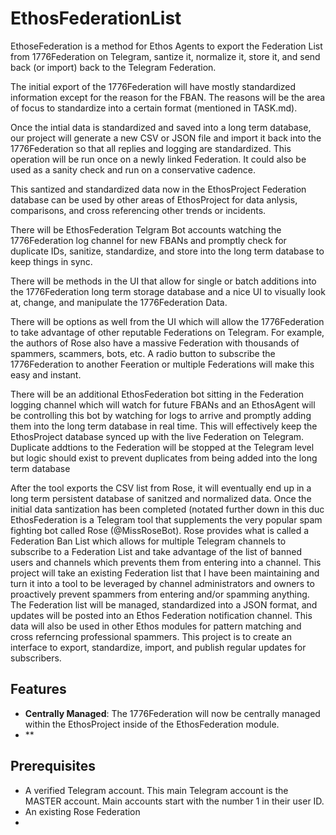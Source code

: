 # EthosFederationList

EthoseFederation is a method for Ethos Agents to export the Federation List from 1776Federation on Telegram, santize it, normalize it, store it, and send back (or import) back to the Telegram Federation.  

The initial export of the 1776Federation will have mostly standardized information except for the reason for the FBAN.  The reasons will be the area of focus to standardize into a certain format (mentioned in TASK.md).

Once the intial data is standardized and saved into a long term database, our project will generate a new CSV or JSON file and import it back into the 1776Federation so that all replies and logging are standardized.  This operation will be run once on a newly linked Federation.  It could also be used as a sanity check and run on a conservative cadence.

This santized and standardized data now in the EthosProject Federation database can be used by other areas of EthosProject for data anlysis, comparisons, and cross referencing other trends or incidents.

There will be EthosFederation Telgram Bot accounts watching the 1776Federation log channel for new FBANs and promptly check for duplicate IDs, sanitize, standardize, and store into the long term database to keep things in sync.

There will be methods in the UI that allow for single or batch additions into the 1776Federation long term storage database and a nice UI to visually look at, change, and manipulate the 1776Federation Data.

There will be options as well from the UI which will allow the 1776Federation to take advantage of other reputable Federations on Telegram.  For example, the authors of Rose also have a massive Federation with thousands of spammers, scammers, bots, etc.  A radio button to subscribe the 1776Federation to another Feeration or multiple Federations will make this easy and instant.



There will be an additional EthosFederation bot sitting in the Federation logging channel which will watch for future FBANs and an EthosAgent will be controlling this bot by watching for logs to arrive and promptly adding them into the long term database in real time.  This will effectively keep the EthosProject database synced up with the live Federation on Telegram.  Duplicate addtions to the Federation will be stopped at the Telegram level but logic should exist to prevent duplicates from being added into the long term database


After the tool exports the CSV list from Rose, it will eventually end up in a long term persistent database of sanitzed and normalized data.  Once the initial data santization has been completed (notated further down in this duc
EthosFederation is a Telegram tool that supplements the very popular spam fighting bot called Rose (@MissRoseBot).  Rose provides what is called a Federation Ban List which allows for multiple Telegram channels to subscribe to a Federation List and take advantage of the list of banned users and channels which prevents them from entering into a channel.  This project will take an existing Federation list that I have been maintaining and turn it into a tool to be leveraged by channel administrators and owners to proactively prevent spammers from entering and/or spamming anything.  The Federation list will be managed, standardized into a JSON format, and updates will be posted into an Ethos Federation notification channel.  This data will also be used in other Ethos modules for pattern matching and cross referncing professional spammers.  This project is to create an interface to export, standardize, import, and publish regular updates for subscribers.

## Features

- **Centrally Managed**: The 1776Federation will now be centrally managed within the EthosProject inside of the EthosFederation module.
- **

## Prerequisites

- A verified Telegram account.  This main Telegram account is the MASTER account.  Main accounts start with the number 1 in their user ID.
- An existing Rose Federation
- 
